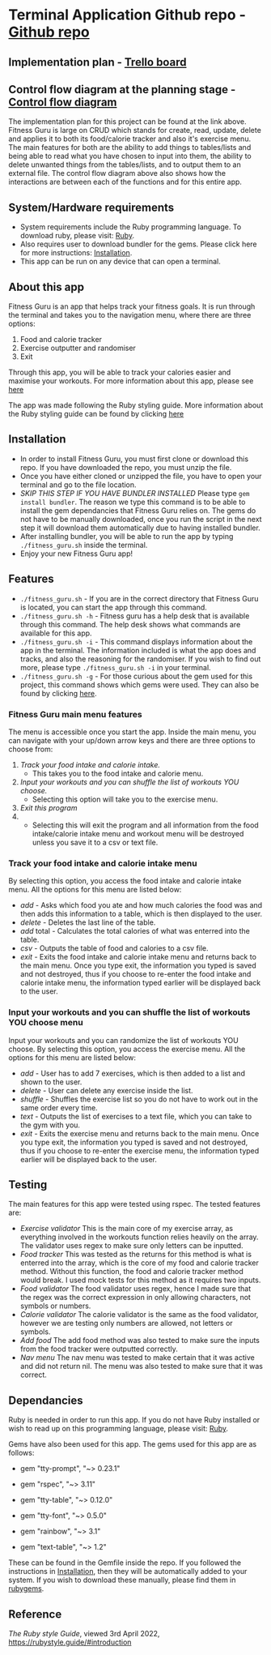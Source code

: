 # Terminal Application Github repo - [Github repo](https://github.com/storm0105/T1A3)

## Implementation plan - [Trello board](https://trello.com/b/bsGOblk7/terminal-app)
## Control flow diagram at the planning stage - [Control flow diagram](/docs/control%20flow.png)
The implementation plan for this project can be found at the link above. Fitness Guru is large on CRUD which stands for create, read, update, delete and applies it to both its food/calorie tracker and also it's exercise menu. The main features for both are the ability to add things to tables/lists and being able to read what you have chosen to input into them, the ability to delete unwanted things from the tables/lists, and to output them to an external file. The control flow diagram above also shows how the interactions are between each of the functions and for this entire app.

## System/Hardware requirements
- System requirements include the Ruby programming language. To download ruby, please visit: [Ruby](https://www.ruby-lang.org/en/downloads/).
- Also requires user to download bundler for the gems. Please click here for more instructions: [Installation](#installation).
- This app can be run on any device that can open a terminal.

## About this app
Fitness Guru is an app that helps track your fitness goals. It is run through the terminal and takes you to the navigation menu, where there are three options:
1. Food and calorie tracker
2. Exercise outputter and randomiser
3. Exit

Through this app, you will be able to track your calories easier and maximise your workouts. For more information about this app, please see [here](#features)

The app was made following the Ruby styling guide. More information about the Ruby styling guide can be found by clicking [here](https://rubystyle.guide/)

## Installation
- In order to install Fitness Guru, you must first clone or download this repo. If you have downloaded the repo, you must unzip the file.
- Once you have either cloned or unzipped the file, you have to open your terminal and go to the file location. 
- *SKIP THIS STEP IF YOU HAVE BUNDLER INSTALLED*  Please type ```gem install bundler```. The reason we type this command is to be able to install the gem dependancies that Fitness Guru relies on. The gems do not have to be manually downloaded, once you run the script in the next step it will download them automatically due to having installed bundler.
- After installing bundler, you will be able to run the app by typing ```./fitness_guru.sh``` inside the terminal.
- Enjoy your new Fitness Guru app!

## Features
- ```./fitness_guru.sh``` - If you are in the correct directory that Fitness Guru is located, you can start the app through this command.
- ```./fitness_guru.sh -h``` - Fitness guru has a help desk that is available through this command. The help desk shows what commands are available for this app.
- ```./fitness_guru.sh -i``` - This command displays information about the app in the terminal. The information included is what the app does and tracks, and also the reasoning for the randomiser. If you wish to find out more, please type ```./fitness_guru.sh -i``` in your terminal.
- ```./fitness_guru.sh -g``` - For those curious about the gem used for this project, this command shows which gems were used. They can also be found by clicking [here](#dependancies).

### Fitness Guru main menu features
The menu is accessible once you start the app. Inside the main menu, you can navigate with your up/down arrow keys and there are three options to choose from:
1. *Track your food intake and calorie intake.*
   - This takes you to the food intake and calorie menu.
2. *Input your workouts and you can shuffle the list of workouts YOU choose.*
   - Selecting this option will take you to the exercise menu.
3. *Exit this program*
4. - Selecting this will exit the program and all information from the food intake/calorie intake menu and workout menu will be destroyed unless you save it to a csv or text file.

### Track your food intake and calorie intake menu
By selecting this option, you access the food intake and calorie intake menu. All the options for this menu are listed below:
 - *add* - Asks which food you ate and how much calories the food was and then adds this information to a table, which is then displayed to the user.
 - *delete* - Deletes the last line of the table.
 - *add* total - Calculates the total calories of what was enterred into the table.
 - *csv* - Outputs the table of food and calories to a csv file.
 - *exit* - Exits the food intake and calorie intake menu and returns back to the main menu. Once you type exit, the information you typed is saved and not destroyed, thus if you choose to re-enter the food intake and calorie intake menu, the information typed earlier will be displayed back to the user.

### Input your workouts and you can shuffle the list of workouts YOU choose menu
Input your workouts and you can randomize the list of workouts YOU choose.
By selecting this option, you access the exercise menu. All the options for this menu are listed below:
- *add* - User has to add 7 exercises, which is then added to a list and shown to the user.
- *delete* - User can delete any exercise inside the list.
- *shuffle* - Shuffles the exercise list so you do not have to work out in the same order every time.
- *text* - Outputs the list of exercises to a text file, which you can take to the gym with you.
- *exit* - Exits the exercise menu and returns back to the main menu. Once you type exit, the information you typed is saved and not destroyed, thus if you choose to re-enter the exercise menu, the information typed earlier will be displayed back to the user.

## Testing
The main features for this app were tested using rspec. The tested features are:

- *Exercise validator* This is the main core of my exercise array, as everything involved in the workouts function relies heavily on the array. The validator uses regex to make sure only letters can be inputted.
- *Food tracker* This was tested as the returns for this method is what is enterred into the array, which is the core of my food and calorie tracker method. Without this function, the food and calorie tracker method would break. I used mock tests for this method as it requires two inputs.
- *Food validator* The food validator uses regex, hence I made sure that the regex was the correct expression in only allowing characters, not symbols or numbers.
- *Calorie validator* The calorie validator is the same as the food validator, however we are testing only numbers are allowed, not letters or symbols.
- *Add food* The add food method was also tested to make sure the inputs from the food tracker were outputted correctly.
- *Nav menu* The nav menu was tested to make certain that it was active and did not return nil. The menu was also tested to make sure that it was correct.

## Dependancies
Ruby is needed in order to run this app. If you do not have Ruby installed or wish to read up on this programming language, please visit: [Ruby](https://www.ruby-lang.org/en/downloads/).

Gems have also been used for this app. The gems used for this app are as follows:

- gem "tty-prompt", "~> 0.23.1"

- gem "rspec", "~> 3.11"

- gem "tty-table", "~> 0.12.0"

- gem "tty-font", "~> 0.5.0"

- gem "rainbow", "~> 3.1"

- gem "text-table", "~> 1.2"
  
These can be found in the Gemfile inside the repo. If you followed the instructions in [Installation](#installation), then they will be automatically added to your system. If you wish to download these manually, please find them in [rubygems](https://rubygems.org/).

## Reference
*The Ruby style Guide*, viewed 3rd April 2022, https://rubystyle.guide/#introduction